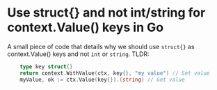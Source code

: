 # Use struct{} and not int/string for context.Value() keys in Go

A small piece of code that details why we should use `struct{}` as context.Value() keys and not `int` or `string`. TLDR:
```Go
	type key struct{}
	return context.WithValue(ctx, key{}, "my value") // Set value
	myValue, ok := ctx.Value(key{}).(string) // Get value

```